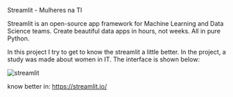 Streamlit - Mulheres na TI

Streamlit is an open-source app framework for Machine Learning and Data Science teams. Create beautiful data apps in hours, not weeks. All in pure Python.

In this project I try to get to know the streamlit a little better. In the project, a study was made about women in IT. The interface is shown below:

![streamlit](https://user-images.githubusercontent.com/39496575/117213358-e49a0000-add1-11eb-85ad-a152a4c47be4.png)

know better in: https://streamlit.io/
